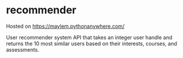 # recommender
Hosted on https://maylem.pythonanywhere.com/

User recommender system API that takes an integer user handle and returns the 10 most similar 
users based on their interests, courses, and assessments.